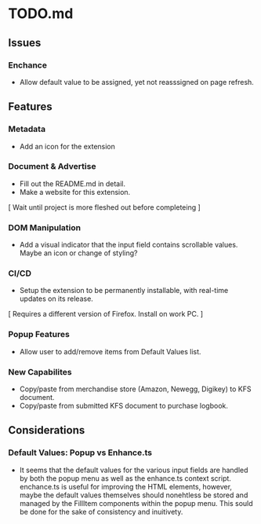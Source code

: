# **TODO.md**
## **Issues**

### Enchance
- Allow default value to be assigned, yet not reasssigned on page refresh.

## **Features**
### Metadata
- Add an icon for the extension

### Document & Advertise
- Fill out the README.md in detail.
- Make a website for this extension.

[ Wait until project is more fleshed out before completeing ]

### DOM Manipulation
- Add a visual indicator that the input field contains scrollable values. Maybe an icon or change of styling?

### CI/CD
- Setup the extension to be permanently installable, with real-time updates on its release.

[ Requires a different version of Firefox. Install on work PC. ] 

### Popup Features
- Allow user to add/remove items from Default Values list.

### New Capabilites
- Copy/paste from merchandise store (Amazon, Newegg, Digikey) to KFS document.
- Copy/paste from submitted KFS document to purchase logbook.



## **Considerations**
### Default Values: Popup vs Enhance.ts
- It seems that the default values for the various input fields are handled by both the popup menu as well as the enhance.ts context script. enchance.ts is useful for improving the HTML elements, however, maybe the default values themselves should nonehtless be stored and managed by the FillItem components within the popup menu. This sould be done for the sake of consistency and inuitivety.
